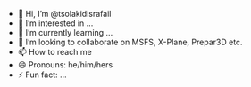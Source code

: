 - 👋 Hi, I’m @tsolakidisrafail
- 👀 I’m interested in ...
- 🌱 I’m currently learning ...
- 💞️ I’m looking to collaborate on MSFS, X-Plane, Prepar3D etc.
- 📫 How to reach me 
- 😄 Pronouns: he/him/hers
- ⚡ Fun fact: ...

<!---
tsolakidisrafail/tsolakidisrafail is a ✨ special ✨ repository because its `README.md` (this file) appears on your GitHub profile.
You can click the Preview link to take a look at your changes.
--->
